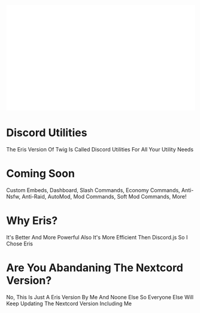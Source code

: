 ![title](DUtilsImages/DiscordUtils.svg)
# Discord Utilities
The Eris Version Of Twig Is Called Discord Utilities For All Your Utility Needs 
# Coming Soon
Custom Embeds,
Dashboard, 
Slash Commands,
Economy Commands,
Anti-Nsfw,
Anti-Raid,
AutoMod,
Mod Commands, 
Soft Mod Commands,
More!

# Why Eris?
It's Better And More Powerful Also It's More Efficient Then Discord.js So I Chose Eris

# Are You Abandaning The Nextcord Version?

No, This Is Just A Eris Version By Me And Noone Else So Everyone Else Will Keep Updating The Nextcord Version Including Me
